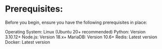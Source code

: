 # Prerequisites:
Before you begin, ensure you have the following prerequisites in place:

Operating System: Linux (Ubuntu 20+ recommended)
Python: Version 3.10.12+
Node.js: Version 18.x+
MariaDB: Version 10.6+
Redis: Latest version
Docker: Latest version
